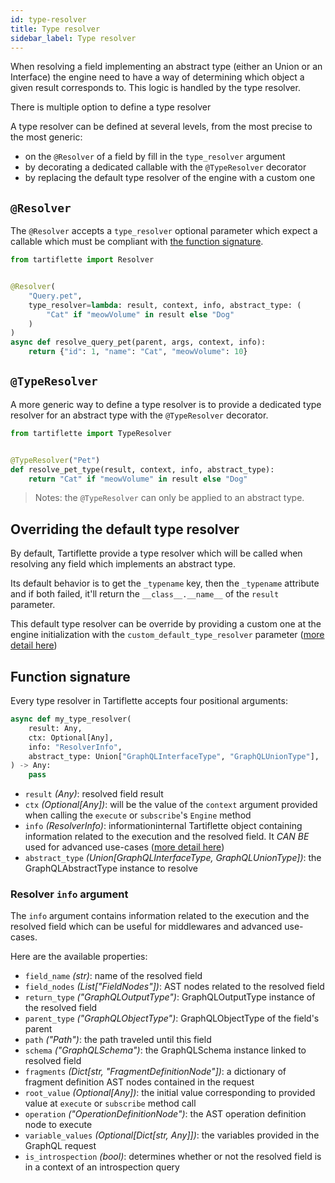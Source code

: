 ```yaml
---
id: type-resolver
title: Type resolver
sidebar_label: Type resolver
---
```


When resolving a field implementing an abstract type (either an Union or an Interface) the engine need to have a way of determining which object a given result corresponds to. This logic is handled by the type resolver.

There is multiple option to define a type resolver

A type resolver can be defined at several levels, from the most precise to the most generic:
* on the `@Resolver` of a field by fill in the `type_resolver` argument
* by decorating a dedicated callable with the `@TypeResolver` decorator
* by replacing the default type resolver of the engine with a custom one

## `@Resolver`

The `@Resolver` accepts a `type_resolver` optional parameter which expect a callable which must be compliant with [the function signature](#function-signature).

```python
from tartiflette import Resolver


@Resolver(
    "Query.pet",
    type_resolver=lambda: result, context, info, abstract_type: (
        "Cat" if "meowVolume" in result else "Dog"
    )
)
async def resolve_query_pet(parent, args, context, info):
    return {"id": 1, "name": "Cat", "meowVolume": 10}
```

## `@TypeResolver`

A more generic way to define a type resolver is to provide a dedicated type resolver for an abstract type with the `@TypeResolver` decorator.

```python
from tartiflette import TypeResolver


@TypeResolver("Pet")
def resolve_pet_type(result, context, info, abstract_type):
    return "Cat" if "meowVolume" in result else "Dog"
```

> Notes: the `@TypeResolver` can only be applied to an abstract type.

## Overriding the default type resolver

By default, Tartiflette provide a type resolver which will be called when resolving any field which implements an abstract type.

Its default behavior is to get the `_typename` key, then the `_typename` attribute and if both failed, it'll return the `__class__.__name__` of the `result` parameter.

This default type resolver can be override by providing a custom one at the engine initialization with the `custom_default_type_resolver` parameter ([more detail here](/docs/api/engine/#parameter-custom_default_type_resolver))

## Function signature

Every type resolver in Tartiflette accepts four positional arguments:

```python
async def my_type_resolver(
    result: Any,
    ctx: Optional[Any],
    info: "ResolverInfo",
    abstract_type: Union["GraphQLInterfaceType", "GraphQLUnionType"],
) -> Any:
    pass
```

* `result` _(Any)_: resolved field result
* `ctx` _(Optional[Any])_: will be the value of the `context` argument provided when calling the `execute` or `subscribe`'s `Engine` method
* `info` _(ResolverInfo)_: informationinternal Tartiflette object containing information related to the execution and the resolved field. It *CAN BE* used for advanced use-cases ([more detail here](#resolver-info-argument))
* `abstract_type` _(Union[GraphQLInterfaceType, GraphQLUnionType])_: the GraphQLAbstractType instance to resolve

### Resolver `info` argument

The `info` argument contains information related to the execution and the resolved field which can be useful for middlewares and advanced use-cases.

Here are the available properties:
* `field_name` _(str)_: name of the resolved field
* `field_nodes` _(List["FieldNodes"])_: AST nodes related to the resolved field
* `return_type` _("GraphQLOutputType")_: GraphQLOutputType instance of the resolved field
* `parent_type` _("GraphQLObjectType")_: GraphQLObjectType of the field's parent
* `path` _("Path")_: the path traveled until this field
* `schema` _("GraphQLSchema")_: the GraphQLSchema instance linked to resolved field
* `fragments` _(Dict[str, "FragmentDefinitionNode"])_: a dictionary of fragment definition AST nodes contained in the request
* `root_value` _(Optional[Any])_: the initial value corresponding to provided value at `execute` or `subscribe` method call
* `operation` _("OperationDefinitionNode")_: the AST operation definition node to execute
* `variable_values` _(Optional[Dict[str, Any]])_: the variables provided in the GraphQL request
* `is_introspection` _(bool)_: determines whether or not the resolved field is in a context of an introspection query
